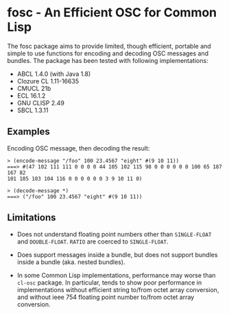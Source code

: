 fosc - An Efficient OSC for Common Lisp
=======================================

The fosc package aims to provide limited, though efficient, portable and
simple to use functions for encoding and decoding OSC messages and bundles.
The package has been tested with following implementations:

 - ABCL 1.4.0 (with Java 1.8)
 - Clozure CL 1.11-16635
 - CMUCL 21b
 - ECL 16.1.2
 - GNU CLISP 2.49
 - SBCL 1.3.11


Examples
--------

Encoding OSC message, then decoding the result:

```
> (encode-message "/foo" 100 23.4567 "eight" #(9 10 11))
===> #(47 102 111 111 0 0 0 0 44 105 102 115 98 0 0 0 0 0 0 100 65 187 167 82
101 105 103 104 116 0 0 0 0 0 0 3 9 10 11 0)

> (decode-message *)
===> ("/foo" 100 23.4567 "eight" #(9 10 11))
```

Limitations
-----------

* Does not understand floating point numbers other than `SINGLE-FLOAT` and
  `DOUBLE-FLOAT`. `RATIO` are coerced to `SINGLE-FLOAT`.

* Does support messages inside a bundle, but does not support bundles inside a
  bundle (aka. nested bundles).

* In some Common Lisp implementations, performance may worse than `cl-osc`
  package. In particular, tends to show poor performance in implementations
  without efficient string to/from octet array conversion, and without ieee 754
  floating point number to/from octet array conversion.
